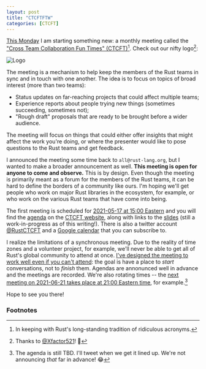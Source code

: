 ```yaml
---
layout: post
title: "CTCFTFTW"
categories: [CTCFT]
---
```


[This Monday][agenda] I am starting something new: a monthly meeting called the ["Cross Team Collaboration Fun Times" (CTCFT)][CTCFT][^c1]. Check out our nifty logo[^thanks]:

![Logo](https://raw.githubusercontent.com/rust-ctcft/ctcft/main/img/camprust.png)

The meeting is a mechanism to help keep the members of the Rust teams in sync and in touch with one another. The idea is to focus on topics of broad interest (more than two teams):

* Status updates on far-reaching projects that could affect multiple teams;
* Experience reports about people trying new things (sometimes succeeding, sometimes not);
* "Rough draft" proposals that are ready to be brought before a wider audience.

The meeting will focus on things that could either offer insights that might affect the work you're doing, or where the presenter would like to pose questions to the Rust teams and get feedback.

I announced the meeting some time back to `all@rust-lang.org`, but I wanted to make a broader announcement as well. **This meeting is open for anyone to come and observe.** This is by design. Even though the meeting is primarily meant as a forum for the members of the Rust teams, it can be hard to define the borders of a community like ours. I'm hoping we'll get people who work on major Rust libraries in the ecosystem, for example, or who work on the various Rust teams that have come into being.

The first meeting is scheduled for [2021-05-17 at 15:00 Eastern](https://everytimezone.com/s/675bc61f) and you will find the [agenda] on the [CTCFT website][CTCFT], along with links to the [slides] (still a work-in-progress as of this writing!). There is also a twitter account [@RustCTCFT] and a [Google calendar](https://calendar.google.com/calendar/embed?src=7n0vvoqfe0kbnk6i04uiu52t30%40group.calendar.google.com&ctz=America%2FNew_York) that you can subscribe to.

I realize the limitations of a synchronous meeting. Due to the reality of time zones and a volunteer project, for example, we'll never be able to get all of Rust's global community to attend at once. [I've designed the meeting to work well even if you can't attend][global]: the goal is have a place to *start* conversations, not to *finish* them. Agendas are annonunced well in advance and the meetings are recorded. We're also rotating times -- the [next meeting on 2021-06-21 takes place at 21:00 Eastern time][2021-06-21], for example.[^noagenda]

[global]: https://rust-ctcft.github.io/ctcft/faq.html#what-can-we-do-to-make-this-accessible-to-people-around-the-globe

Hope to see you there!

[agenda]: https://rust-ctcft.github.io/ctcft/meetings/2021-05-17.html
[2021-06-21]: https://rust-ctcft.github.io/ctcft/meetings/2021-06-21.html
[@RustCTCFT]: https://twitter.com/rustctcft
[CTCFT]: https://rust-ctcft.github.io/ctcft/
[slides]: https://hackmd.io/@rust-ctcft

### Footnotes

[^c1]: In keeping with Rust's long-standing tradition of ridiculous acronyms.
[^thanks]: Thanks to [@Xfactor521](https://twitter.com/xfactor521)! 🙏
[^noagenda]: The agenda is still TBD. I'll tweet when we get it lined up. We're not announcing *that* far in advance! 😂